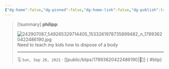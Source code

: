 ```yaml
---
{"dg-home":false,"dg-pinned":false,"dg-home-link":false,"dg-publish":true,"type":"blip","disabled rules":["yaml-title","yaml-title-alias","file-name-heading"],"title":"philipp on instagram @ 2021-09-26","created-date":"2021-09-26T08:17:00","updated-date":"2025-05-02T17:43:08","dg-path":"blips/17893620422486190.md","permalink":"/blips/17893620422486190/","dgPassFrontmatter":true}
---
```


> [!summary] **philipp**:
>
> ![242907087_549265329714405_1533261978735899482_n_17893620422486190.jpg](/img/user/attachments/242907087_549265329714405_1533261978735899482_n_17893620422486190.jpg)
> Need to teach my kids how to dispose of a body
> - - -
>
> 🗓️ `Sun, Sep 26, 2021` · [[public/blips/17893620422486190\|🔗]]
{ #blip}


